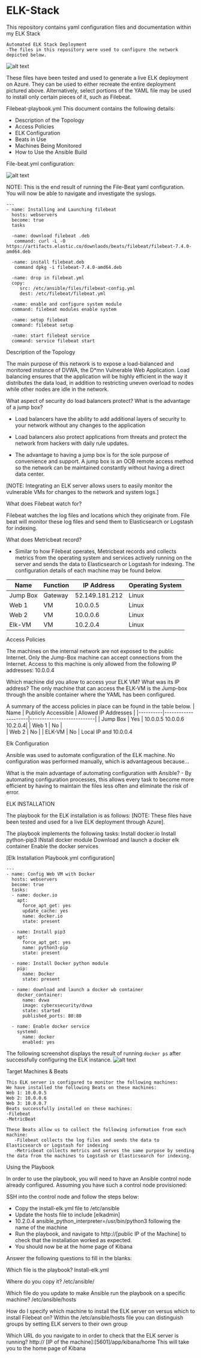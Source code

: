 # ELK-Stack
This repository contains yaml configuration files and documentation within my ELK Stack
```
Automated ELK Stack Deployment
-The files in this repository were used to configure the network depicted below.
```
![alt text](https://github.com/macksheppard20/ELK-Stack/blob/main/Diagrams/Network%20Diagram3.png "Network-Diagram") 

These files have been tested and used to generate a live ELK deployment on Azure. They can be used to either recreate the entire deployment pictured above. Alternatively, select portions of the YAML file may be used to install only certain pieces of it, such as Filebeat.

Filebeat-playbook.yml
This document contains the following details:
- Description of the Topology
- Access Policies
- ELK Configuration
 - Beats in Use
 - Machines Being Monitored
- How to Use the Ansible Build

File-beat.yml configuration:

![alt text](https://github.com/macksheppard20/ELK-Stack/blob/main/Images/Screen_Shot_2021-06-09_at_8.07.59_PM.png "File-Beat")

NOTE: This is the end result of running the File-Beat yaml configuration. You will now be able to navigate and investigate the syslogs. 
```
---
- name: Installing and Launching filebeat
  hosts: webservers
  become: true
  tasks
  
  -name: download filebeat .deb
   command: curl -L -O https://artifacts.elastic.co/downlaods/beats/filebeat/filebeat-7.4.0-amd64.deb
  
  -name: install filebeat.deb
   command dpkg -i filebeat-7.4.0-amd64.deb
  
  -name: drop in filebeat.yml 
  copy: 
     src: /etc/ansible/files/filebeat-config.yml
     dest: /etc/filebeat/filebeat.yml
     
  -name: enable and configure system module
  command: filebeat modules enable system
  
  -name: setup filebeat
  command: filebeat setup
  
  -name: start filebeat service
  command: service filebeat start
```

Description of the Topology

The main purpose of this network is to expose a load-balanced and monitored instance of DVWA, the D*mn Vulnerable Web Application.
Load balancing ensures that the application will be highly efficient in the way it distributes the data load, in addition to restricting uneven overload to nodes while other nodes are idle in the network.

What aspect of security do load balancers protect? What is the advantage of a jump box?

   - Load balancers have the ability to add additional layers of security to your network without any changes to the application 

   - Load balancers also protect applications from threats and protect the network from hackers with daily rule updates.

   -  The advantage to having a jump box is for the sole purpose of convenience and support. A jump box is an OOB remote access method so the network can be maintained constantly without having a direct data center. 

[NOTE: Integrating an ELK server allows users to easily monitor the vulnerable VMs for changes to the network and system logs.]

What does Filebeat watch for? 

Filebeat watches the log files and locations which they originate from. File beat will monitor these log files and send them to Elasticsearch or Logstash for indexing.

What does Metricbeat record?
  - Similar to how Filebeat operates, Metricbeat records and collects metrics from the operating system and services actively running on the server and sends the data to Elasticsearch or Logstash for indexing. 
The configuration details of each machine may be found below.

| Name     | Function | IP Address       | Operating System |
|----------|----------|------------------|------------------|
| Jump Box | Gateway  | 52.149.181.212   | Linux           |
| Web 1    |  VM      | 10.0.0.5         | Linux	         |
| Web 2    |  VM      | 10.0.0.6         | Linux           |
| Elk-VM   |  VM      | 10.2.0.4         | Linux           |

Access Policies

The machines on the internal network are not exposed to the public Internet.
Only the Jump-Box  machine can accept connections from the Internet. 
Access to this machine is only allowed from the following IP addresses: 10.0.0.4

Which machine did you allow to access your ELK VM? What was its IP address? 
The only machine that can access the ELK-VM is the Jump-box through the ansible container where the YAML has been configured.
 
A summary of the access policies in place can be found in the table below.
| Name     | Publicly Accessible | Allowed IP Addresses      |
|----------|---------------------|---------------------------|
| Jump Box | Yes                 | 10.0.0.5 10.0.0.6 10.2.0.4|
| Web 1    | No                  |                      
| Web 2    | No                  |
| ELK-VM   | No                  | Local IP and 10.0.0.4                      




Elk Configuration

Ansible was used to automate configuration of the ELK machine. No configuration was performed manually, which is advantageous because…

What is the main advantage of automating configuration with Ansible?        - By automating configuration processes, this allows every task to become more efficient by having to maintain the files less often and eliminate the risk of error.
 
ELK INSTALLATION

The playbook for the ELK installation is as follows: [NOTE: These files have been tested and used for a live ELK deployment through Azure].

The playbook implements the following tasks:
Install docker.io
Install python-pip3
INstall docker module 
Download and launch a docker elk container
Enable the docker services

[Elk Installation Playbook.yml configuration]
```
---
- name: Config Web VM with Docker
  hosts: webservers
  become: true
  tasks: 
  - name: docker.io
    apt: 
      force_apt_get: yes
      update_cache: yes
      name: docker.io
      state: present
      
  - name: Install pip3
    apt: 
      force_apt_get: yes
      name: python3-pip
      state: present
      
  - name: Install Docker python module
    pip: 
      name: Docker
      state: present
      
  - name: download and launch a docker wb container 
    docker_container: 
      name: dvwa
      image: cyberxsecurity/dvwa
      state: started
      published_ports: 80:80
      
  - name: Enable docker service
    systemd: 
      name: docker
      enabled: yes
```


The following screenshot displays the result of running `docker ps` after successfully configuring the ELK instance.
![alt text](https://github.com/macksheppard20/ELK-Stack/blob/main/Images/Docker%20ps.PNG "Docker-PS")

Target Machines & Beats
```
This ELK server is configured to monitor the following machines:
We have installed the following Beats on these machines:
Web 1: 10.0.0.5
Web 2: 10.0.0.6
Web 3: 10.0.0.7
Beats successfully installed on these machines: 
-Filebeat
-MetricBeat  
```
```
These Beats allow us to collect the following information from each machine: 
   -Filebeat collects the log files and sends the data to Elasticsearch or Logstash for indexing
   -Metricbeat collects metrics and serves the same purpose by sending the data from the machines to Logstash or Elasticsearch for indexing. 
```
Using the Playbook

In order to use the playbook, you will need to have an Ansible control node already configured. Assuming you have such a control node provisioned:

SSH into the control node and follow the steps below:
   - Copy the install-elk.yml file to /etc/ansible
   - Update the hosts file to include [elkadmin]
   - 10.2.0.4 ansible_python_interpreter=/usr/bin/python3 following  the name of the machine
   - Run the playbook, and navigate to http://[public IP of the Machine] to check that the installation worked as expected.
   - You should now be at the home page of Kibana



 Answer the following questions to fill in the blanks:

Which file is the playbook?
Install-elk.yml

Where do you copy it?
/etc/ansible/ 

Which file do you update to make Ansible run the playbook on a specific machine? 
/etc/ansible/hosts

How do I specify which machine to install the ELK server on versus which to install Filebeat on?
Within the /etc/ansible/hosts file you can distinguish groups by setting ELK servers to their own group

Which URL do you navigate to in order to check that the ELK server is running?
http:// [IP of the machine]:[5601]/app/kibana/home
This will take you to the home page of Kibana
